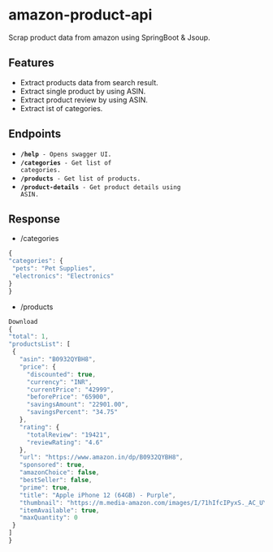 # amazon-product-api

Scrap product data from amazon using SpringBoot & Jsoup.

## Features
 
 - Extract products data from search result. 
 - Extract single product by using ASIN.
 - Extract product review by using ASIN.
 - Extract ist of categories.

## Endpoints

  - <code><strong>/help</strong> - Opens swagger UI.</code>
  - <code><strong>/categories</strong> - Get list of categories.</code>
  - <code><strong>/products</strong> - Get list of products.</code>
  - <code><strong>/product-details</strong> - Get product details using ASIN.</code>

## Response

  - /categories

   ```javascript
{
  "categories": {
    "pets": "Pet Supplies",
    "electronics": "Electronics"
  }
}
```

  - /products

   ```javascript
Download
{
  "total": 1,
  "productsList": [
    {
      "asin": "B0932QYBH8",
      "price": {
        "discounted": true,
        "currency": "INR",
        "currentPrice": "42999",
        "beforePrice": "65900",
        "savingsAmount": "22901.00",
        "savingsPercent": "34.75"
      },
      "rating": {
        "totalReview": "19421",
        "reviewRating": "4.6"
      },
      "url": "https://www.amazon.in/dp/B0932QYBH8",
      "sponsored": true,
      "amazonChoice": false,
      "bestSeller": false,
      "prime": true,
      "title": "Apple iPhone 12 (64GB) - Purple",
      "thumbnail": "https://m.media-amazon.com/images/I/71hIfcIPyxS._AC_UY218_.jpg",
      "itemAvailable": true,
      "maxQuantity": 0
    }
  ]
}
```
